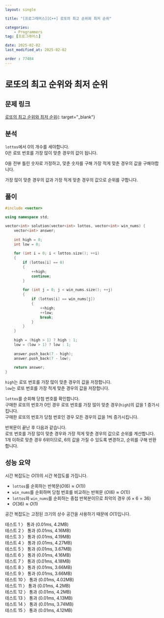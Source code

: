 ```yaml
---
layout: single

title: "[프로그래머스][C++] 로또의 최고 순위와 최저 순위"

categories:
    - Programmers
tag: [프로그래머스]

date: 2025-02-02
last_modified_at: 2025-02-02

order : 77484
---
```


# 로또의 최고 순위와 최저 순위

## 문제 링크

[로또의 최고 순위와 최저 순위](https://school.programmers.co.kr/learn/courses/30/lessons/77484#fn1){: target="_blank"}

## 분석

`lottos`에서 0의 개수를 세야합니다.  
0은 로또 번호를 가장 많이 맞춘 경우의 값이 됩니다.

0을 전부 틀린 숫자로 가정하고, 맞춘 숫자를 구해 가장 적게 맞춘 경우의 값을 구해야합니다.

가장 많이 맞춘 경우의 값과 가장 적게 맞춘 경우의 값으로 순위를 구합니다.

## 풀이

```cpp
#include <vector>

using namespace std;

vector<int> solution(vector<int> lottos, vector<int> win_nums) {
    vector<int> answer;
        
    int high = 0;
    int low = 0;
    
    for (int i = 0; i < lottos.size(); ++i)
    {
        if (lottos[i] == 0)
        {
            ++high;
            continue;
        }
        
        for (int j = 0; j < win_nums.size(); ++j)
        {
            if (lottos[i] == win_nums[j])
            {
                ++high;
                ++low;
                break;
            }   
        }
    }
    
    high = (high > 1) ? high : 1;
    low = (low > 1) ? low : 1;
    
    answer.push_back(7 - high);
    answer.push_back(7 - low);
    
    return answer;
}
```

`high`는 로또 번호를 가장 많이 맞춘 경우의 값을 저장합니다.  
`low`는 로또 번호를 가장 적게 맞춘 경우의 값을 저장합니다.

`lottos`를 순회해 당첨 번호를 확인합니다.  
구매한 로또의 번호가 0인 경우 로또 번호를 가장 많이 맞춘 경우(`high`)의 값을 1 증가시킵니다.  
구매한 로또의 번호가 당첨 번호인 경우 모든 경우의 값을 1씩 증가시킵니다.

반복문이 끝난 후 다음과 같습니다.  
로또 번호를 가장 많이 맞춘 경우와 가장 적게 맞춘 경우의 값으로 순위를 계산합니다.  
1개 이하로 맞춘 경우 6위이므로, 6의 값을 가질 수 있도록 변경하고, 순위를 구해 반환합니다.


## 성능 요약

시간 복잡도는 $O(1)$의 시간 복잡도를 가집니다.

- `lottos`를 순회하는 반복문($O(6) \approx O(1)$)
- `win_nums`를 순회하며 당첨 번호를 비교하는 반복문 ($O(6) \approx O(1)$)
- `lottos`와 `win_nums`를 순회하는 중첩 반복분이므로 최악의 경우 ($6 \times 6 = 36$)
- $O(36) \approx O(1)$

공간 복잡도는 고정된 크기의 상수 공간을 사용하기 때문에 $O(1)$입니다.

테스트 1 〉 통과 (0.01ms, 4.2MB)  
테스트 2 〉 통과 (0.01ms, 4.16MB)  
테스트 3 〉 통과 (0.01ms, 4.19MB)  
테스트 4 〉 통과 (0.01ms, 4.27MB)  
테스트 5 〉 통과 (0.01ms, 3.67MB)  
테스트 6 〉 통과 (0.01ms, 4.16MB)  
테스트 7 〉 통과 (0.01ms, 4.18MB)  
테스트 8 〉 통과 (0.01ms, 3.66MB)  
테스트 9 〉 통과 (0.01ms, 3.66MB)  
테스트 10 〉 통과 (0.01ms, 4.02MB)  
테스트 11 〉 통과 (0.01ms, 4.2MB)  
테스트 12 〉 통과 (0.01ms, 4.2MB)  
테스트 13 〉 통과 (0.01ms, 4.13MB)  
테스트 14 〉 통과 (0.01ms, 3.74MB)  
테스트 15 〉 통과 (0.01ms, 4.12MB)  